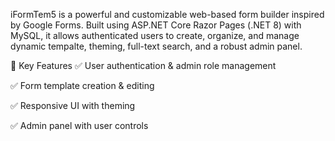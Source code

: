 iFormTem5 is a powerful and customizable web-based form builder inspired by Google Forms. Built using ASP.NET Core Razor Pages (.NET 8) with MySQL, it allows authenticated users to create, organize, and manage dynamic tempalte, theming, full-text search, and a robust admin panel.

🔑 Key Features
✅ User authentication & admin role management

✅ Form template creation & editing

✅ Responsive UI with theming

✅ Admin panel with user controls 
